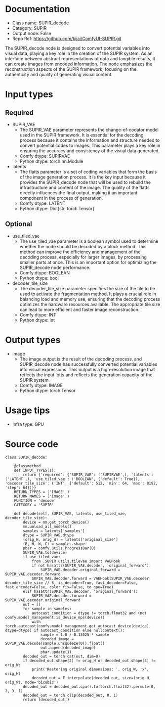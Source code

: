 # Documentation
- Class name: SUPIR_decode
- Category: SUPIR
- Output node: False
- Repo Ref: https://github.com/kijai/ComfyUI-SUPIR.git

The SUPIR_decode node is designed to convert potential variables into visual data, playing a key role in the creation of the SUPIR system. As an interface between abstract representations of data and tangible results, it can create images from encoded information. The node emphasizes the reconstruction aspects of the SUPIR framework, focusing on the authenticity and quality of generating visual content.

# Input types
## Required
- SUPIR_VAE
    - The SUPIR_VAE parameter represents the change-of-codator model used in the SUPIR framework. It is essential for the decoding process because it contains the information and structure needed to convert potential codes to images. This parameter plays a key role in ensuring the accuracy and consistency of the visual data generated.
    - Comfy dtype: SUPIRVAE
    - Python dtype: torch.nn.Module
- latents
    - The flatts parameter is a set of coding variables that form the basis of the image generation process. It is the key input because it provides the SUPIR_decode node that will be used to rebuild the infrastructure and content of the image. The quality of the flatts directly influences the final output, making it an important component in the process of generation.
    - Comfy dtype: LATENT
    - Python dtype: Dict[str, torch.Tensor]
## Optional
- use_tiled_vae
    - The use_tiled_vae parameter is a boolean symbol used to determine whether the node should be decoded by a block method. This method can improve the efficiency and management of the decoding process, especially for larger images, by processing smaller parts at once. This is an important option for optimizing the SUPIR_decode node performance.
    - Comfy dtype: BOOLEAN
    - Python dtype: bool
- decoder_tile_size
    - The decoder_tile_size parameter specifies the size of the tile to be used to activate the fragmentation method. It plays a crucial role in balancing load and memory use, ensuring that the decoding process optimizes the hardware resources available. The appropriate tile size can lead to more efficient and faster image reconstruction.
    - Comfy dtype: INT
    - Python dtype: int

# Output types
- image
    - The image output is the result of the decoding process, and SUPIR_decode node has successfully converted potential variables into visual expressions. This output is a high-resolution image that reflects the input lotts and reflects the generation capacity of the SUPIR system.
    - Comfy dtype: IMAGE
    - Python dtype: torch.Tensor

# Usage tips
- Infra type: GPU

# Source code
```
class SUPIR_decode:

    @classmethod
    def INPUT_TYPES(s):
        return {'required': {'SUPIR_VAE': ('SUPIRVAE',), 'latents': ('LATENT',), 'use_tiled_vae': ('BOOLEAN', {'default': True}), 'decoder_tile_size': ('INT', {'default': 512, 'min': 64, 'max': 8192, 'step': 64})}}
    RETURN_TYPES = ('IMAGE',)
    RETURN_NAMES = ('image',)
    FUNCTION = 'decode'
    CATEGORY = 'SUPIR'

    def decode(self, SUPIR_VAE, latents, use_tiled_vae, decoder_tile_size):
        device = mm.get_torch_device()
        mm.unload_all_models()
        samples = latents['samples']
        dtype = SUPIR_VAE.dtype
        (orig_H, orig_W) = latents['original_size']
        (B, H, W, C) = samples.shape
        pbar = comfy.utils.ProgressBar(B)
        SUPIR_VAE.to(device)
        if use_tiled_vae:
            from .SUPIR.utils.tilevae import VAEHook
            if not hasattr(SUPIR_VAE.decoder, 'original_forward'):
                SUPIR_VAE.decoder.original_forward = SUPIR_VAE.decoder.forward
            SUPIR_VAE.decoder.forward = VAEHook(SUPIR_VAE.decoder, decoder_tile_size // 8, is_decoder=True, fast_decoder=False, fast_encoder=False, color_fix=False, to_gpu=True)
        elif hasattr(SUPIR_VAE.decoder, 'original_forward'):
            SUPIR_VAE.decoder.forward = SUPIR_VAE.decoder.original_forward
        out = []
        for sample in samples:
            autocast_condition = dtype != torch.float32 and (not comfy.model_management.is_device_mps(device))
            with torch.autocast(comfy.model_management.get_autocast_device(device), dtype=dtype) if autocast_condition else nullcontext():
                sample = 1.0 / 0.13025 * sample
                decoded_image = SUPIR_VAE.decode(sample.unsqueeze(0)).float()
                out.append(decoded_image)
                pbar.update(1)
        decoded_out = torch.cat(out, dim=0)
        if decoded_out.shape[2] != orig_H or decoded_out.shape[3] != orig_W:
            print('Restoring original dimensions: ', orig_W, 'x', orig_H)
            decoded_out = F.interpolate(decoded_out, size=(orig_H, orig_W), mode='bicubic')
        decoded_out = decoded_out.cpu().to(torch.float32).permute(0, 2, 3, 1)
        decoded_out = torch.clip(decoded_out, 0, 1)
        return (decoded_out,)
```